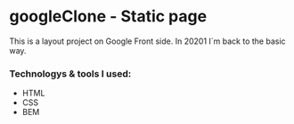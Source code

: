 # googleClone - Static page

This is a layout project on Google Front side.
In 20201 I´m back to the basic way.

### Technologys & tools I used:
* HTML
* CSS
* BEM

[vue-dark_repo]: https://github-readme-stats.vercel.app/api/pin/?username=jorgearguellles&repo=jorgearguellles/googleClone&theme=vue-dark
